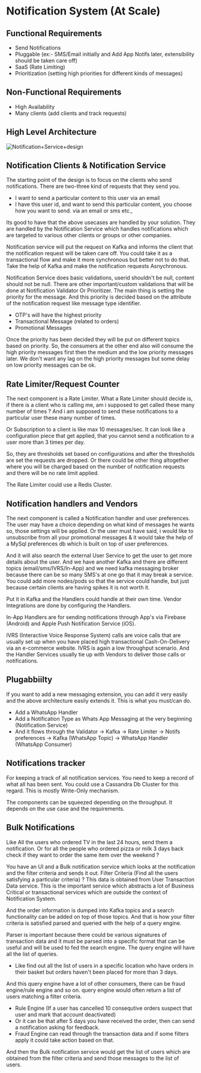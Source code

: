 # Notification System (At Scale)

## Functional Requirements

- Send Notifications
- Pluggable (ex:- SMS/Email initially and Add App Notifs later, extensibility should be taken care off)
- SaaS (Rate Limiting)
- Prioritization (setting high priorities for different kinds of messages)

## Non-Functional Requirements
- High Availability
- Many clients (add clients and track requests)

## High Level Architecture

![Notification+Service+design](https://user-images.githubusercontent.com/34048837/142979117-c6639bac-71e3-4fa0-9778-12430e5874fe.png)

## Notification Clients & Notification Service
The starting point of the design is to focus on the clients who send notifications. There are two-three kind of requests that they send you.
- I want to send a particular content to this user via an email
- I have this user id, and want to send this particular content, you choose how you want to send. via an email or sms etc.,

Its good to have that the above usecases are handled by your solution.
They are handled by the Notification Service which handles notifications which are targeted to various other clients or groups or other companies. 


Notification service will put the request on Kafka and informs the client that the notification request will be taken care off. You could take it
as a transactional flow and make it more synchronous but better not to do that. Take the help of Kafka and make the notification requests Asnychronous.

Notification Service does basic validations, userid shouldn't be null, content should not be null. There are other important/custom validations
that will be done at Notification Validator Or Prioritizer. The main thing is setting the priority for the message. And this priority is decided
based on the attribute of the notification request like message type identifier.
- OTP's will have the highest priority
- Transactional Message (related to orders)
- Promotional Messages

Once the priority has been decided they will be put on different topics based on priority. So, the consumers at the other end also will consume the
high priority messages first then the medium and the low priority messages later. We don't want any lag on the high priority messages
but some delay on low priority messages can be ok.

## Rate Limiter/Request Counter
The next component is a Rate Limiter. What a Rate Limiter should decide is, if there is a client who is calling me, am i supposed to get called
these many number of times ? And i am supposed to send these notifications to a particular user these many number of times.

Or
Subscription to a client is like max 10 messages/sec.
It can look like a configuration piece that get applied, that you cannot send a notification to a user more than 3 times per day.

So, they are thresholds set based on configurations and after the thresholds are set the requests are dropped. Or there could be other thing altogether
where you will be charged based on the number of notification requests and there will be no rate limit applied.

The Rate Limiter could use a Redis Cluster. 

## Notification handlers and Vendors


The next component is called a Notification handler and user preferences. The user may have a choice depending on what kind of messages he wants
so, those settings will be applied. Or the user must have said, i would like to unsubscribe from all your promotional messages & it would 
take the help of a MySql preferences db which is built on top of user preferences.

And it will also search the external User Service to get the user to get more details about the user.
And we have another Kafka and there are different topics (email/sms/IVRS/In-App) and we need kafka messaging broker because there can be so many SMS's
at one go that it may break a service. You could add more nodes/pods so that the service could handle, but just because certain clients are having spikes
it is not worth it.

Put it in Kafka and the Handlers could handle at their own time.
Vendor Integrations are done by configuring the Handlers.

In-App Handlers are for sending notifications through App's via Firebase (Android) and Apple Push Notification Service (iOS).

IVRS (Interactive Voice Response System) calls are voice calls that are usually set up when you have placed high transactional Cash-On-Delivery via an e-commerce
website. IVRS is again a low throughput scenario. And the Handler Services usually tie up with Vendors to deliver those calls or notifications.

## Plugabbiilty
If you want to add a new messaging extension, you can add it very easily and the above architecture easily extends it. This is what you must/can do.
- Add a WhatsApp Handler
- Add a Notification Type as Whats App Messaging at the very beginning (Notification Service)
- And it flows through the Validator -> Kafka -> Rate Limiter -> Notifs preferences -> Kafka (WhatsApp Topic) -> WhatsApp Handler (WhatsApp Consumer)

## Notifications tracker
For keeping a track of all notification services. You need to keep a record of what all has been sent.
You could use a Cassandra Db Cluster for this regard. This is mostly Write-Only mechanism.

The components can be squeezed depending on the throughput. It depends on the use case and the requirements.

## Bulk Notifications

Like All the users who ordered TV in the last 24 hours, send them a notification.
Or for all the people who ordered pizza or milk 3 days back check if they want to order the same item over the weekend ?

You have an UI and a Bulk notification service which looks at the notification and the filter criteria and sends it out.
Filter Criteria (Find all the users satisfying a particular criteria) ? This data is obtained from User Transaction Data service. This is the important
service which abstracts a lot of Business Critical or transactional services which are outside the context of Notification System.

And the order information is dumped into Kafka topics and a search functionality can be added on top of those topics. 
And that is how your filter criteria is satisfied parsed and queried with the help of a query engine.

Parser is important because there could be various signatures of transaction data and it must be parsed into a specific format
that can be useful and will be used to fed the search engine. 
The query engine will have all the list of queries.
- Like find out all the list of users in a specific location who have orders in their basket but orders haven't been placed for more than 3 days.

And this query engine have a lot of other consumers, there can be fraud engine/rule engine and so on.
query engine would often return a list of users matching a filter criteria.
- Rule Engine (If a user has cancelled 10 consequtive orders suspect that user and mark that account deactivated)
-   Or it can be that after 5 days you have received the order, then can send a notification asking for feedback.
- Fraud Engine can read through the transaction data and if some filters apply it could take action based on that.

And then the Bulk notification service would get the list of users which are obtained from the filter criteria and send those messages to the
list of users.
